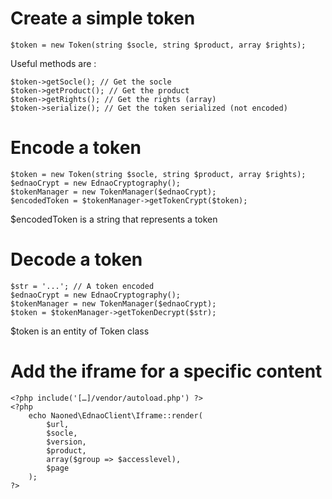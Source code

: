 # Create a simple token

    $token = new Token(string $socle, string $product, array $rights);

Useful methods are :

    $token->getSocle(); // Get the socle
    $token->getProduct(); // Get the product
    $token->getRights(); // Get the rights (array)
    $token->serialize(); // Get the token serialized (not encoded)

# Encode a token

    $token = new Token(string $socle, string $product, array $rights);
    $ednaoCrypt = new EdnaoCryptography();
    $tokenManager = new TokenManager($ednaoCrypt);
    $encodedToken = $tokenManager->getTokenCrypt($token);

$encodedToken is a string that represents a token

# Decode a token

    $str = '...'; // A token encoded
    $ednaoCrypt = new EdnaoCryptography();
    $tokenManager = new TokenManager($ednaoCrypt);
    $token = $tokenManager->getTokenDecrypt($str);

$token is an entity of Token class

# Add the iframe for a specific content
    <?php include('[…]/vendor/autoload.php') ?>
    <?php
        echo Naoned\EdnaoClient\Iframe::render(
            $url,
            $socle,
            $version,
            $product,
            array($group => $accesslevel),
            $page
        );
    ?>
